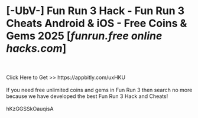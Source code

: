 # [-UbV-] Fun Run 3 Hack - Fun Run 3 Cheats Android & iOS - Free Coins & Gems 2025 [*funrun.free online hacks.com*]
<br>
<br>Click Here to Get >> https://appbitly.com/uxHKU

<br>
<br>If you need free unlimited coins and gems in Fun Run 3 then search no more because we have developed the best Fun Run 3 Hack and Cheats!
<br>
<br>hKzGGSSkOauqisA

